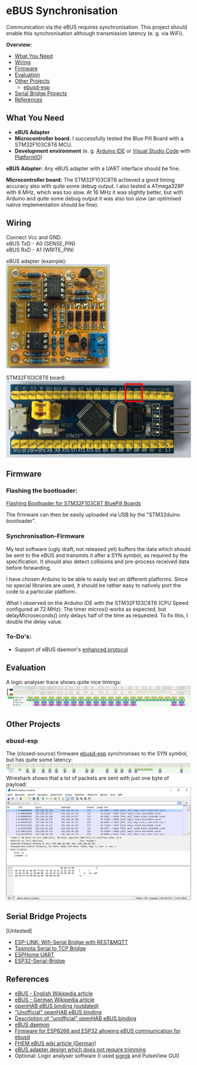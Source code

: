 # eBUS Synchronisation

Communication via the eBUS requires synchronisation.
This project should enable this synchronisation although transmission latency (e. g. via WiFi).

__Overview:__
 <!--* [Introduction](#introduction)-->
 * [What You Need](#what-you-need)
 * [Wiring](#wiring)
 * [Firmware](#firmware)
 * [Evaluation](#evaluation)
 * [Other Projects](#other-projects)
   - [ebusd-esp](#ebusd-esp)
* [Serial Bridge Projects](#serial-bridge-projects)
* [References](#references)

<!--## Introduction-->

## What You Need

- **eBUS Adapter**
- **Microcontroller board.** I successfully tested the Blue Pill Board with a STM32F103C8T6 MCU.
- **Development environment** (e. g. [Arduino IDE](https://www.arduino.cc/en/software) or [Visual Studio Code](https://code.visualstudio.com/) with [PlatformIO](https://platformio.org/install/ide?install=vscode))

**eBUS Adapter:** Any eBUS adapter with a UART interface should be fine.

**Microcontroller board:** The STM32F103C8T6 achieved a good timing accuracy also with quite some debug output. I also tested a ATmega328P with 8&nbsp;MHz, which was too slow. At 16&nbsp;MHz it was slightly better, but with Arduino and quite some debug output it was also too slow (an optimised native implementation should be fine).

## Wiring

Connect Vcc and GND.  
eBUS TxD - A0 (SENSE_PIN)\
eBUS RxD - A1 (WRITE_PIN)

eBUS adapter (example):\
![MCU pinning](doc/images/eBUS-Adapter_GH.jpg?raw=true)

STM32F103C8T6 board:\
![MCU pinning](doc/images/STM32F103C8T6_pins.JPG?raw=true)

## Firmware

### Flashing the bootloader:

[Flashing Bootloader for STM32F103C8T BluePill Boards](https://github.com/rogerclarkmelbourne/Arduino_STM32/wiki/Flashing-Bootloader-for-BluePill-Boards)

The firmware can then be easily uploaded via USB by the "STM32duino bootloader".

### Synchronisation-Firmware

My test software (ugly draft, not released yet) buffers the data which should be sent to the eBUS and transmits it after a SYN symbol, as required by the specification.
It should also detect collisions and pre-process received data before forwarding.

I have chosen Arduino to be able to easily test on different platforms. Since no special libraries are used, it should be rather easy to natively port the code to a particular platform.

What I observed on the Arduino IDE with the STM32F103C8T6 (CPU Speed configured at 72&nbsp;MHz):
The timer micros() works as expected, but delayMicroseconds() only delays half of the time as requested. To fix this, I double the delay value.

### To-Do's:
* Support of eBUS daemon's [enhanced protocol](https://github.com/john30/ebusd/blob/master/docs/enhanced_proto.md)

## Evaluation

A logic analyser trace shows quite nice timings:
![MCU pinning](doc/images/LogicSend.png?raw=true)

## Other Projects

### ebusd-esp

The (closed-source) firmware [ebusd-esp](http://github.com/john30/ebusd-esp) synchronises to the SYN symbol, but has quite some latency:
![MCU pinning](doc/images/LogicSend_ebusd-esp.png?raw=true)
Wireshark shows that a lot of packets are sent with just one byte of payload:
![Wireshark ScreenShot](doc/images/WireShark_ebusd-esp.png?raw=true)

## Serial Bridge Projects
[Untested]
* [ESP-LINK: Wifi-Serial Bridge with REST&MQTT](https://github.com/jeelabs/esp-link)
* [Tasmota Serial to TCP Bridge](https://tasmota.github.io/docs/Serial-to-TCP-Bridge/)
* [ESPHome UART](https://esphome.io/components/uart.html)
* [ESP32-Serial-Bridge](https://github.com/AlphaLima/ESP32-Serial-Bridge)

## References
* [eBUS - English Wikipedia article](https://en.wikipedia.org/wiki/EBUS_(serial_buses))
* [eBUS - German Wikipedia article](https://de.wikipedia.org/wiki/EBus)
* [openHAB eBUS binding (outdated)](https://v2.openhab.org/addons/bindings/ebus1/)
* ["Unofficial" openHAB eBUS binding](https://github.com/csowada/openhab-ebus-binding)
* [Description of "unofficial" openHAB eBUS binding](https://github.com/csowada/openhab-ebus-binding/blob/main/bundles/org.openhab.binding.ebus/README.md)
* [eBUS daemon](https://github.com/john30/ebusd)
* [Firmware for ESP8266 and ESP32 allowing eBUS communication for ebusd](https://github.com/john30/ebusd-esp)
* [FHEM eBUS wiki article (German)](https://wiki.fhem.de/wiki/EBUS)
* [eBUS adapter design which does not require trimming](https://ebus.github.io/adapter/base.en.html)
* Optional: Logic analyser software (I used [sigrok]([https://ebus.github.io/adapter/base.en.html](https://sigrok.org/wiki/Main_Page)) and PulseView GUI)
